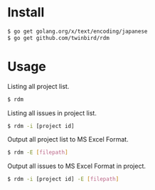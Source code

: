
# Install

```sh
$ go get golang.org/x/text/encoding/japanese
$ go get github.com/twinbird/rdm
```

# Usage

Listing all project list.

```sh
$ rdm
```

Listing all issues in project list.

```sh
$ rdm -i [project id]
```

Output all project list to MS Excel Format.

```sh
$ rdm -E [filepath]
```

Output all issues to MS Excel Format in project.

```sh
$ rdm -i [project id] -E [filepath]
```
